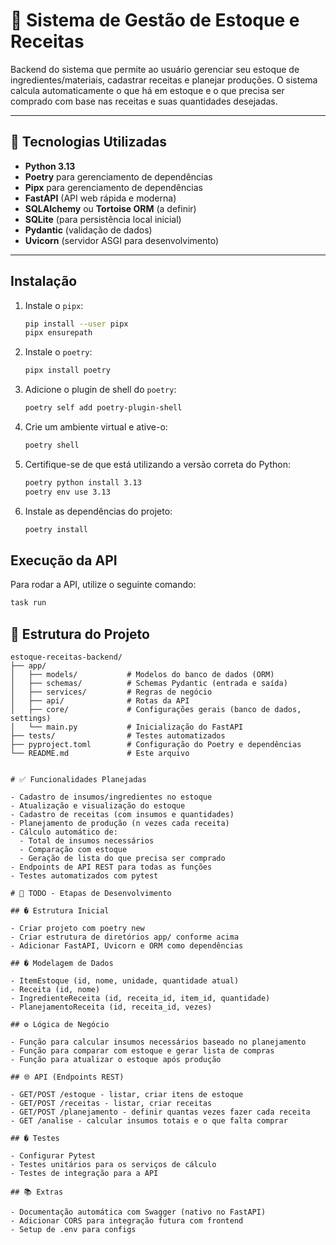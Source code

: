 # 🍲 Sistema de Gestão de Estoque e Receitas

Backend do sistema que permite ao usuário gerenciar seu estoque de ingredientes/materiais, cadastrar receitas e planejar produções. O sistema calcula automaticamente o que há em estoque e o que precisa ser comprado com base nas receitas e suas quantidades desejadas.

---

## 🚀 Tecnologias Utilizadas

- **Python 3.13**
- **Poetry** para gerenciamento de dependências
- **Pipx** para gerenciamento de dependências
- **FastAPI** (API web rápida e moderna)
- **SQLAlchemy** ou **Tortoise ORM** (a definir)
- **SQLite** (para persistência local inicial)
- **Pydantic** (validação de dados)
- **Uvicorn** (servidor ASGI para desenvolvimento)

---

## Instalação

1. Instale o `pipx`:
   ```sh
   pip install --user pipx
   pipx ensurepath
   ```

2. Instale o `poetry`:
   ```sh
   pipx install poetry
   ```

3. Adicione o plugin de shell do `poetry`:
   ```sh
   poetry self add poetry-plugin-shell
   ```

4. Crie um ambiente virtual e ative-o:
   ```sh
   poetry shell
   ```

5. Certifique-se de que está utilizando a versão correta do Python:
   ```sh
   poetry python install 3.13
   poetry env use 3.13
   ```

6. Instale as dependências do projeto:
   ```sh
   poetry install
   ```

## Execução da API

Para rodar a API, utilize o seguinte comando:

```sh
task run
```

## 🧠 Estrutura do Projeto

```plaintext
estoque-receitas-backend/
├── app/
│   ├── models/           # Modelos do banco de dados (ORM)
│   ├── schemas/          # Schemas Pydantic (entrada e saída)
│   ├── services/         # Regras de negócio
│   ├── api/              # Rotas da API
│   ├── core/             # Configurações gerais (banco de dados, settings)
│   └── main.py           # Inicialização do FastAPI
├── tests/                # Testes automatizados
├── pyproject.toml        # Configuração do Poetry e dependências
└── README.md             # Este arquivo


# ✅ Funcionalidades Planejadas

- Cadastro de insumos/ingredientes no estoque
- Atualização e visualização do estoque
- Cadastro de receitas (com insumos e quantidades)
- Planejamento de produção (n vezes cada receita)
- Cálculo automático de:
  - Total de insumos necessários
  - Comparação com estoque
  - Geração de lista do que precisa ser comprado
- Endpoints de API REST para todas as funções
- Testes automatizados com pytest

# 📝 TODO - Etapas de Desenvolvimento

## �️ Estrutura Inicial

- Criar projeto com poetry new
- Criar estrutura de diretórios app/ conforme acima
- Adicionar FastAPI, Uvicorn e ORM como dependências

## � Modelagem de Dados

- ItemEstoque (id, nome, unidade, quantidade atual)
- Receita (id, nome)
- IngredienteReceita (id, receita_id, item_id, quantidade)
- PlanejamentoReceita (id, receita_id, vezes)

## ⚙️ Lógica de Negócio

- Função para calcular insumos necessários baseado no planejamento
- Função para comparar com estoque e gerar lista de compras
- Função para atualizar o estoque após produção

## 🌐 API (Endpoints REST)

- GET/POST /estoque - listar, criar itens de estoque
- GET/POST /receitas - listar, criar receitas
- GET/POST /planejamento - definir quantas vezes fazer cada receita
- GET /analise - calcular insumos totais e o que falta comprar

## � Testes

- Configurar Pytest
- Testes unitários para os serviços de cálculo
- Testes de integração para a API

## 📚 Extras

- Documentação automática com Swagger (nativo no FastAPI)
- Adicionar CORS para integração futura com frontend
- Setup de .env para configs
